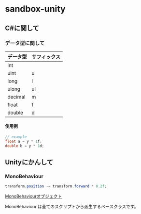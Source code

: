 # sandbox-unity

## C#に関して

### データ型に関して

| データ型 | サフィックス |
|----------|--------------|
| int      |              |
| uint     | u            |
| long     | l            |
| ulong    | ul           |
| decimal  | m            |
| float    | f            |
| double   | d            |

#### 使用例

```cs
// example
float a = y * 1f;
double b = y * 1d;
```


## Unityにかんして

### MonoBehaviour

```cs
transform.position -= transform.forward * 0.2f;
```

[MonoBehaviourオブジェクト](https://docs.unity3d.com/jp/460/ScriptReference/MonoBehaviour.html)

MonoBehaviour は全てのスクリプトから派生するベースクラスです。



